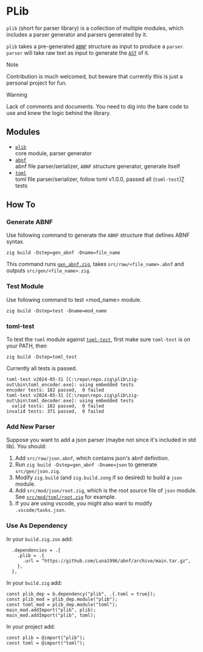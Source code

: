 # PLib
`plib` (short for parser library) is a collection of multiple modules, which includes a parser generator and parsers generated by it.

`plib` takes a pre-generated [`ABNF`][1] structure as input to produce a `parser`.\
`parser` will take raw text as input to generate the [`AST`][2] of it.

> [!NOTE]
> Contribution is much welcomed, but beware that currently this is just a personal project for fun.

> [!WARNING]
> Lack of comments and documents. You need to dig into the bare code to use and knew the logic behind the library.

## Modules
- [`plib`][3]\
  core module, parser generator
- [`abnf`][4]\
  abnf file parser/serializer, `ABNF` structure generator, generate itself
- [`toml`][5]\
  toml file parser/serializer, follow toml v1.0.0, passed all (`toml-test`)[7] tests

## How To

### Generate ABNF
Use following command to generate the `ABNF` structure that defines ABNF syntax.
```
zig build -Dstep=gen_abnf -Dname=file_name
```
This command runs [`gen_abnf.zig`][6], takes `src/raw/<file_name>.abnf` and outputs `src/gen/<file_name>.zig`.

### Test Module
Use following command to test <mod_name> module.
```
zig build -Dstep=test -Dname=mod_name
```

### toml-test
To test the `toml` module against [`toml-test`][7], first make sure `toml-test` is on your PATH, then
```
zig build -Dstep=toml_test
```
Currently all tests is passed.
```
toml-test v2024-05-31 [C:\repo\repo.zig\plib\zig-out\bin\toml_encoder.exe]: using embedded tests
encoder tests: 182 passed,  0 failed
toml-test v2024-05-31 [C:\repo\repo.zig\plib\zig-out\bin\toml_decoder.exe]: using embedded tests
  valid tests: 182 passed,  0 failed
invalid tests: 371 passed,  0 failed
```

### Add New Parser
Suppose you want to add a json parser (maybe not since it's included in std lib). You should:
1. Add `src/raw/json.abnf`, which contains json's abnf definition.
2. Run `zig build -Dstep=gen_abnf -Dname=json` to generate `src/gen/json.zig`.
3. Modify `zig.build` (and `zig.build.zong` if so desired) to build a `json` module.
4. Add `src/mod/json/root.zig`, which is the root source file of `json` module. See [`src/mod/toml/root.zig`](src/mod/toml/root.zig) for example.
5. If you are using vscode, you might also want to modify `.vscode/tasks.json`.

### Use As Dependency
In your `build.zig.zon` add:
```zig
  .dependencies = .{
    .plib = .{
      .url = "https://github.com/Luna1996/abnf/archive/main.tar.gz",
    },
  },
```
In your `build.zig` add:
```zig
const plib_dep = b.dependency("plib", .{.toml = true});
const plib_mod = plib_dep.module("plib");
const toml_mod = plib_dep.module("toml");
main_mod.addImport("plib", plib);
main_mod.addImport("plib", toml);
```
In your project add:
```zig
const plib = @import("plib");
const toml = @import("toml");
```

[1]: https://en.wikipedia.org/wiki/Augmented_Backus%E2%80%93Naur_form
[2]: https://en.wikipedia.org/wiki/Abstract_syntax_tree
[3]: https://github.com/Luna1996/abnf/tree/main/src/lib
[4]: https://github.com/Luna1996/abnf/tree/main/src/mod/abnf
[5]: https://github.com/Luna1996/abnf/tree/main/src/mod/toml
[6]: https://github.com/Luna1996/abnf/tree/main/src/exe/gen_abnf.zig
[7]: https://github.com/toml-lang/toml-test